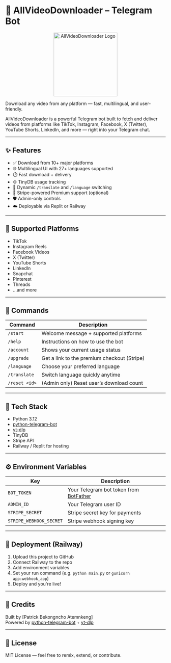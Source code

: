 # 🎥 AllVideoDownloader – Telegram Bot

<p align="center">
  <img src="https://github.com/user-attachments/assets/73dc4d46-9293-43fb-9d85-11ec0d7191c1" alt="AllVideoDownloader Logo" width="200"/>
</p>

Download any video from any platform — fast, multilingual, and user-friendly.

AllVideoDownloader is a powerful Telegram bot built to fetch and deliver videos from platforms like TikTok, Instagram, Facebook, X (Twitter), YouTube Shorts, LinkedIn, and more — right into your Telegram chat.

---

## ✨ Features

- ✅ Download from 10+ major platforms  
- 🌐 Multilingual UI with 27+ languages supported  
- ⏱️ Fast download + delivery  
- ⚙️ TinyDB usage tracking  
- 💬 Dynamic `/translate` and `/language` switching  
- 💎 Stripe-powered Premium support (optional)  
- 🛡️ Admin-only controls  
- ☁️ Deployable via Replit or Railway  

---

## 📲 Supported Platforms

- TikTok  
- Instagram Reels  
- Facebook Videos  
- X (Twitter)  
- YouTube Shorts  
- LinkedIn  
- Snapchat  
- Pinterest  
- Threads  
- …and more

---

## 💬 Commands

| Command       | Description |
|---------------|-------------|
| `/start`      | Welcome message + supported platforms |
| `/help`       | Instructions on how to use the bot |
| `/account`    | Shows your current usage status |
| `/upgrade`    | Get a link to the premium checkout (Stripe) |
| `/language`   | Choose your preferred language |
| `/translate`  | Switch language quickly anytime |
| `/reset <id>` | (Admin only) Reset user’s download count |

---

## 🧰 Tech Stack

- Python 3.12  
- [python-telegram-bot](https://github.com/python-telegram-bot/python-telegram-bot)  
- [yt-dlp](https://github.com/yt-dlp/yt-dlp)  
- TinyDB  
- Stripe API  
- Railway / Replit for hosting  

---

## ⚙️ Environment Variables

| Key | Description |
|-----|-------------|
| `BOT_TOKEN` | Your Telegram bot token from [BotFather](https://t.me/BotFather) |
| `ADMIN_ID`  | Your Telegram user ID |
| `STRIPE_SECRET` | Stripe secret key for payments |
| `STRIPE_WEBHOOK_SECRET` | Stripe webhook signing key |

---

## 🚀 Deployment (Railway)

1. Upload this project to GitHub  
2. Connect Railway to the repo  
3. Add environment variables  
4. Set your run command (e.g. `python main.py` or `gunicorn app:webhook_app`)  
5. Deploy and you're live!

---

## 🙌 Credits

Built by [Patrick Bekongncho Atemnkeng]  
Powered by [python-telegram-bot](https://github.com/python-telegram-bot/python-telegram-bot) + [yt-dlp](https://github.com/yt-dlp/yt-dlp)

---

## 📜 License

MIT License — feel free to remix, extend, or contribute.
